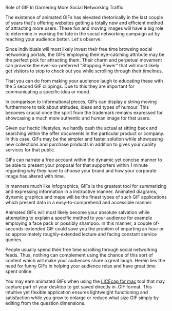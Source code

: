 Role of GIF In Garnering More Social Networking Traffic


The existence of animated GIFs has elevated rhetorically in the last couple of years that's offering websites getting a totally new and efficient method of attracting more users. These fun and moving images will have a big role to determine in working the fate in the social networking campaign ad by reaching your audience better. Let's observe:

Since individuals will most likely invest their free time browsing social networking portals, the GIFs employing their eye-catching attribute may be the perfect pick for attracting them. Their charm and perpetual movement can provoke the ever-so-preferred “Stopping Power” that will most likely get visitors to stop to check out you while scrolling through their timelines.


That you can do from making your audience laugh to educating these with the 5 second GIF clippings. Due to this they are important for communicating a specific idea or mood.


In comparison to informational pieces, GIFs can display a string moving furthermore to talk about attitudes, ideas and types of humour. This becomes crucial once the spirit from the trademark remains expressed for showcasing a much more authentic and human image for that users.


Given our hectic lifestyles, we hardly cash the actual at sitting back and searching within the offer documents in the particular product or company. In this case, GIFs may be the simpler and faster solution while showcasing new collections and purchase products in addition to gives your quality services for that public.


GIFs can narrate a free account within the dynamic yet concise manner to be able to present your proposal for that supporters within 1 minute regarding why they have to choose your brand and how your corporate image has altered with time.


In manners much like infographics, GIFs is the greatest tool for summarizing and expressing information in a instructive manner. Animated diagrams, dynamic graphics and maps will be the finest types of such GIF applications which present data in a easy-to-comprehend and accessible manner.


Animated GIFs will most likely become your absolute salvation while attempting to explain a specific method to your audience for example employing a face pack or possibly shampoo. In this manner, a couple of-seconds-extended GIF could save you the problem of imparting an hour or so approximately roughly-extended lecture and facing constant service queries.


People usually spend their free time scrolling through social networking feeds. Thus, nothing can complement using the chance of this sort of content which will make your audiences share a great laugh. Herein lies the need for funny GIFs in helping your audience relax and have great time spent online.

You may earn animated GIFs when using the <a href="https://www.lamesheep.com/create-gif-on-mac-free/">LICEcap for mac</a> tool that may capture part of your desktop to get saved directly in .GIF format. This intuitive yet flexible application ensures lightweight functioning and satisfaction while you grow to enlarge or reduce what size GIF simply by editing from the question dimensions.

